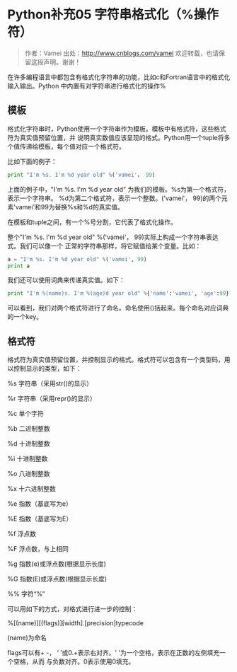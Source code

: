 # Python补充05 字符串格式化（%操作符）
> 作者：Vamei 出处：http://www.cnblogs.com/vamei 欢迎转载，也请保留这段声明。谢谢！

在许多编程语言中都包含有格式化字符串的功能，比如c和Fortran语言中的格式化输入输出。Python
中内置有对字符串进行格式化的操作%

## 模板
格式化字符串时，Python使用一个字符串作为模板。模板中有格式符，这些格式符为真实值预留位置，并
说明真实数值应该呈现的格式。Python用一个tuple将多个值传递给模板，每个值对应一个格式符。

比如下面的例子：
```Python
print "I'm %s. I'm %d year old" %('vamei'， 99)
```
上面的例子中，"I'm %s. I'm %d year old" 为我们的模板。%s为第一个格式符，表示一个字符串。
%d为第二个格式符，表示一个整数。('vamei'， 99)的两个元素'vamei'和99为替换%s和%d的真实值。

在模板和tuple之间，有一个%号分割，它代表了格式化操作。

整个"I'm %s. I'm %d year old" %('vamei'， 99)实际上构成一个字符串表达式。我们可以像一个
正常的字符串那样，将它赋值给某个变量。比如：
```Python
a = "I'm %s. I'm %d year old" %('vamei', 99)
print a
```
我们还可以使用词典来传递真实值。如下：
```Python
print "I'm %(name)s. I'm %(age)d year old" %{'name':'vamei', 'age':99}
```
可以看到，我们对两个格式符进行了命名。命名使用()括起来。每个命名对应词典的一个key。

## 格式符
格式符为真实值预留位置，并控制显示的格式。格式符可以包含有一个类型码，用以控制显示的类型，如下：

%s  字符串（采用str()的显示）

%r  字符串（采用repr()的显示）

%c  单个字符

%b   二进制整数

%d   十进制整数

%i   十进制整数

%o   八进制整数

%x   十六进制整数

%e    指数（基底写为e）

%E    指数（基底写为E）

%f    浮点数

%F    浮点数，与上相同

%g    指数(e)或浮点数(根据显示长度)

%G    指数(E)或浮点数(根据显示长度)

%%    字符“%”

可以用如下的方式，对格式进行进一步的控制：

%[(name)][(flags)][width].[precision]typecode

(name)为命名

flags可以有+ -， ‘ ’或0.+表示右对齐。' '为一个空格，表示在正数的左侧填充一个空格，从而
与负数对齐。0表示使用0填充。














